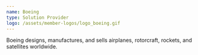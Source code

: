 ```yaml
---
name: Boeing
type: Solution Provider
logo: /assets/member-logos/logo_boeing.gif
---
```

Boeing designs, manufactures, and sells airplanes, rotorcraft, rockets, and satellites worldwide.